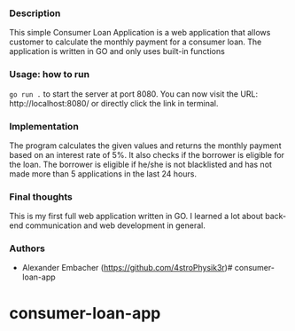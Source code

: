 ### Description
This simple Consumer Loan Application is a web application that allows customer to calculate the monthly payment for a consumer loan. The application is written in GO and only uses built-in functions

### Usage: how to run
```go run .``` to start the server at port 8080.
You can now visit the URL: http://localhost:8080/ or directly click the link in terminal.

### Implementation
The program calculates the given values and returns the monthly payment based on an interest rate of 5%. It also checks if the borrower is eligible for the loan. The borrower is eligible if he/she is not blacklisted and has not made more than 5 applications in the last 24 hours.

### Final thoughts
This is my first full web application written in GO. I learned a lot about back-end communication and web development in general.

### Authors
- Alexander Embacher (https://github.com/4stroPhysik3r)# consumer-loan-app
# consumer-loan-app
